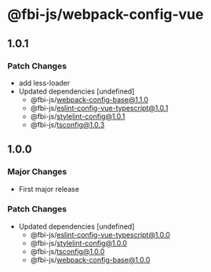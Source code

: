 # @fbi-js/webpack-config-vue

## 1.0.1

### Patch Changes

- add less-loader
- Updated dependencies [undefined]
  - @fbi-js/webpack-config-base@1.1.0
  - @fbi-js/eslint-config-vue-typescript@1.0.1
  - @fbi-js/stylelint-config@1.0.1
  - @fbi-js/tsconfig@1.0.3

## 1.0.0

### Major Changes

- First major release

### Patch Changes

- Updated dependencies [undefined]
  - @fbi-js/eslint-config-vue-typescript@1.0.0
  - @fbi-js/stylelint-config@1.0.0
  - @fbi-js/tsconfig@1.0.0
  - @fbi-js/webpack-config-base@1.0.0
